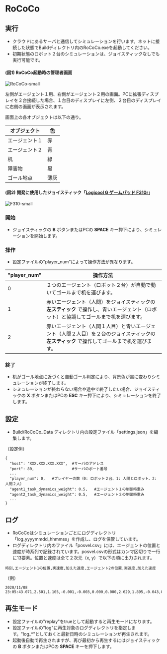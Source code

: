 # RoCoCo

## 実行
- クラウドにあるサーバと通信してシミュレーションを行います。ネットに接続した状態でBuildディレクトリ内のRoCoCo.exeを起動してください。
- 初期状態のロボット２台のシミュレーションは、ジョイスティックなしでも実行可能です。

####  (図1) RoCoCo起動時の管理者画面
![RoCoCo-small](https://user-images.githubusercontent.com/75976760/102228401-00d5f700-3f2e-11eb-923d-f3ca38ceebc4.png)

左側がエージェント１用、右側がエージェント２用の画面。PCに拡張ディスプレイを２台接続した場合、１台目のディスプレイに左側、２台目のディスプレイに右側の画面が表示されます。

画面上の各オブジェクトは以下の通り。

| オブジェクト | 色 |
| ------------- | ------------- |
| エージェント１ | 赤 |
| エージェント２ | 青 |
| 机 | 緑 |
| 障害物 | 黒 |
| ゴール地点 | 薄灰 |

#### (図2) 開発に使用したジョイスティック「[Logicool G ゲームパッド F310r](https://www.amazon.co.jp/gp/product/B00CDG799E/)」
![F310-small](https://user-images.githubusercontent.com/75976760/102229342-05e77600-3f2f-11eb-8557-81bb78a72465.png)

### 開始
- ジョイスティックの **B** ボタンまたはPCの **SPACE** キー押下により、シミュレーションを開始します。

### 操作
- 設定ファイルの"player_num"によって操作方法が異なります。

| "player_num" | 操作方法 |
| ------------- | ------------- |
| 0  | ２つのエージェント（ロボット２台）が自動で動いてゴールまで机を運びます。|
| 1  | 赤いエージェント（人間）をジョイスティックの **左スティック** で操作し、青いエージェント（ロボット）と協調してゴールまで机を運びます。|
| 2  | 赤いエージェント（人間１人目）と青いエージェント（人間２人目）を２台のジョイスティックの **左スティック** で操作してゴールまで机を運びます。|

### 終了
- 机がゴール地点に近づくと自動ゴール判定により、背景色が黒に変わりシミュレーションが終了します。
- シミュレーションが終わらない場合や途中で終了したい場合、ジョイスティックの **X** ボタンまたはPCの **ESC** キー押下により、シミュレーションを終了します。

## 設定
- Build/RoCoCo_Data ディレクトリ内の設定ファイル「settings.json」を編集します。

（設定例）
```
{
  "host": "XXX.XXX.XXX.XXX",  #サーバのアドレス
  "port": 80,                 #サーバのポート番号
  ...
  "player_num": 0,   #プレイヤーの数（0: ロボット２台、1: 人間とロボット、2: 人間２人）
  "agent1_task_dynamics_weight": 0.5,   #エージェント１の制御時重み
  "agent2_task_dynamics_weight": 0.5,   #エージェント２の制御時重み
  ...
}
```

## ログ
- RoCoCoはシミュレーションごとにログディレクトリ「log_yyyymmdd_hhmmss」を作成し、ログを保管しています。
- ログディレクトリ内のファイル「posvel.csv」には、エージェントの位置と速度が時系列で記録されています。posvel.csvの形式はカンマ区切りで一行に13要素。位置と速度は全て２次元（x, y）で以下の順に出力されます。
```
時刻,エージェント1の位置,実速度,加えた速度,エージェント2の位置,実速度,加えた速度
```
（例）
```
2020/11/08 23:05:43.071,2.501,1.105,-0.001,-0.003,0.000,0.000,2.629,1.895,-0.043,0.003,-0.044,0.000
```

## 再生モード
- 設定ファイルの"replay"をtrueとして起動すると再生モードになります。
- 設定ファイルの"log"に再生対象のログディレクトリを指定します。"log_\*"としておくと最新日時のシミュレーションが再生されます。
- 起動後自動で再生されますが、再び最初から再生するにはジョイスティックの **B** ボタンまたはPCの **SPACE** キーを押下します。

